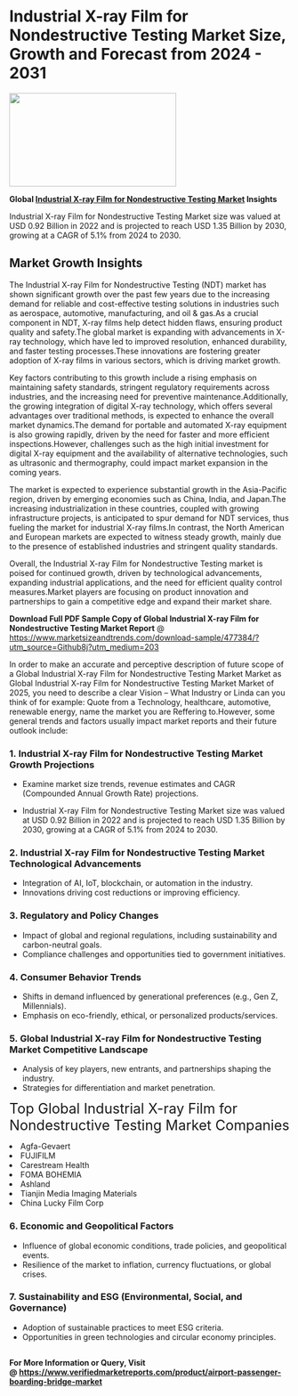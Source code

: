<H1>Industrial X-ray Film for Nondestructive Testing Market Size, Growth and Forecast from 2024 - 2031</H1><img class="aligncenter size-medium wp-image-584254" src="https://thirdeyenews.in/wp-content/uploads/2024/09/Global-Market-Research-300x168.jpeg" alt="" width="300" height="168" /><p><strong>Global&nbsp;<a href="https://www.marketsizeandtrends.com/download-sample/477384/?utm_source=Github8j?utm_medium=203">Industrial X-ray Film for Nondestructive Testing Market</a> Insights</strong></p><p>Industrial X-ray Film for Nondestructive Testing Market size was valued at USD 0.92 Billion in 2022 and is projected to reach USD 1.35 Billion by 2030, growing at a CAGR of 5.1% from 2024 to 2030.</p><p><h2>Market Growth Insights</h2> <p>The Industrial X-ray Film for Nondestructive Testing (NDT) market has shown significant growth over the past few years due to the increasing demand for reliable and cost-effective testing solutions in industries such as aerospace, automotive, manufacturing, and oil & gas.As a crucial component in NDT, X-ray films help detect hidden flaws, ensuring product quality and safety.The global market is expanding with advancements in X-ray technology, which have led to improved resolution, enhanced durability, and faster testing processes.These innovations are fostering greater adoption of X-ray films in various sectors, which is driving market growth.</p> <p>Key factors contributing to this growth include a rising emphasis on maintaining safety standards, stringent regulatory requirements across industries, and the increasing need for preventive maintenance.Additionally, the growing integration of digital X-ray technology, which offers several advantages over traditional methods, is expected to enhance the overall market dynamics.The demand for portable and automated X-ray equipment is also growing rapidly, driven by the need for faster and more efficient inspections.However, challenges such as the high initial investment for digital X-ray equipment and the availability of alternative technologies, such as ultrasonic and thermography, could impact market expansion in the coming years.</p> <p>The market is expected to experience substantial growth in the Asia-Pacific region, driven by emerging economies such as China, India, and Japan.The increasing industrialization in these countries, coupled with growing infrastructure projects, is anticipated to spur demand for NDT services, thus fueling the market for industrial X-ray films.In contrast, the North American and European markets are expected to witness steady growth, mainly due to the presence of established industries and stringent quality standards.</p> <p>Overall, the Industrial X-ray Film for Nondestructive Testing market is poised for continued growth, driven by technological advancements, expanding industrial applications, and the need for efficient quality control measures.Market players are focusing on product innovation and partnerships to gain a competitive edge and expand their market share.</p> <p><span class=""><strong>Download Full PDF Sample Copy of Global Industrial X-ray Film for Nondestructive Testing Market Report</strong> @ <a href="https://www.marketsizeandtrends.com/download-sample/477384/?utm_source=Github8j?utm_medium=203" target="_blank">https://www.marketsizeandtrends.com/download-sample/477384/?utm_source=Github8j?utm_medium=203</a></span></p><p>In order to make an accurate and perceptive description of future scope of a Global&nbsp;Industrial X-ray Film for Nondestructive Testing Market Market as Global&nbsp;Industrial X-ray Film for Nondestructive Testing Market Market of 2025, you need to describe a clear Vision &ndash; What Industry or Linda can you think of for example: Quote from a Technology, healthcare, automotive, renewable energy, name the market you are Reffering to.However, some general trends and factors usually impact market reports and their future outlook include:</p><h3>1.&nbsp;<strong>Industrial X-ray Film for Nondestructive Testing Market Growth Projections</strong></h3><ul><li>Examine market size trends, revenue estimates and CAGR (Compounded Annual Growth Rate) projections.</li><li><p>Industrial X-ray Film for Nondestructive Testing Market size was valued at USD 0.92 Billion in 2022 and is projected to reach USD 1.35 Billion by 2030, growing at a CAGR of 5.1% from 2024 to 2030.</p></li></ul><h3>2.&nbsp;<strong>Industrial X-ray Film for Nondestructive Testing Market Technological Advancements</strong></h3><ul><li>Integration of AI, IoT, blockchain, or automation in the industry.</li><li>Innovations driving cost reductions or improving efficiency.</li></ul><h3>3.&nbsp;<strong>Regulatory and Policy Changes</strong></h3><ul><li>Impact of global and regional regulations, including sustainability and carbon-neutral goals.</li><li>Compliance challenges and opportunities tied to government initiatives.</li></ul><h3>4.&nbsp;<strong>Consumer Behavior Trends</strong></h3><ul><li>Shifts in demand influenced by generational preferences (e.g., Gen Z, Millennials).</li><li>Emphasis on eco-friendly, ethical, or personalized products/services.</li></ul><h3>5.&nbsp;<strong>Global Industrial X-ray Film for Nondestructive Testing Market Competitive Landscape</strong></h3><ul><li>Analysis of key players, new entrants, and partnerships shaping the industry.</li><li>Strategies for differentiation and market penetration.</li></ul><p data-pm-slice="1 1 []"><span style="color: inherit; font-family: inherit; font-size: 25px;">Top Global Industrial X-ray Film for Nondestructive Testing Market Companies</span></p><div class="" data-test-id=""><p><li>Agfa-Gevaert</li><li> FUJIFILM</li><li> Carestream Health</li><li> FOMA BOHEMIA</li><li> Ashland</li><li> Tianjin Media Imaging Materials</li><li> China Lucky Film Corp</li></p></div><h3>6.&nbsp;<strong>Economic and Geopolitical Factors</strong></h3><ul><li>Influence of global economic conditions, trade policies, and geopolitical events.</li><li>Resilience of the market to inflation, currency fluctuations, or global crises.</li></ul><h3>7.&nbsp;<strong>Sustainability and ESG (Environmental, Social, and Governance)</strong></h3><ul><li>Adoption of sustainable practices to meet ESG criteria.</li><li>Opportunities in green technologies and circular economy principles.</li></ul><h2><strong style="font-size: 14px;">For More Information or Query, Visit @&nbsp;</strong><a style="background-color: #ffffff; font-size: 14px;" href="https://www.marketsizeandtrends.com/report/industrial-x-ray-film-for-nondestructive-testing-market/" target="_blank">https://www.verifiedmarketreports.com/product/airport-passenger-boarding-bridge-market</a></h2>